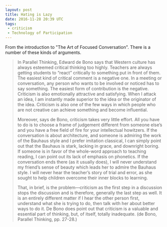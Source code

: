 ```yaml
---
layout: post
title: Hating is Lazy
date: 2016-11-28 20:39 UTC
tags:
 - criticism
 - Technology of Participation
---
```


From the introduction to "The Art of Focused Conversation". There is a number of these kinds of arguments.

> In Parallel Thinking, Edward de Bono says that Western culture has always esteemed critical thinking too highly. Teachers are always getting students to “react” critically to something put in front of them. The easiest kind of critical comment is a negative one. In a meeting or conversation, any person who wants to be involved or noticed has to say something. The easiest form of contribution is the negative. Criticism is also emotionally attractive and satisfying. When I attack an idea, I am instantly made superior to the idea or the originator of the idea. Criticism is also one of the few ways in which people who are not creative can achieve something and become influential.
>
> Moreover, says de Bono, criticism takes very little effort. All you have to do is to choose a frame of judgement different from someone else’s and you have a free field of fire for your intellectual howitzers. If the conversation is about architecture, and someone is admiring the work of the Bauhaus style and I prefer imitation classical, I can simply point out that the Bauhaus is stark, lacking in grace, and downright boring. If someone is in favor of the whole-word approach to teaching reading, I can point out its lack of emphasis on phonetics. If the conversation ends there (as it usually does), I will never understand my friend’s sense of beauty which leads her to admire the Bauhaus style. I will never hear the teacher’s story of trial and error, as she sought to help children overcome their inner blocks to learning.
>
> That, in brief, is the problem—criticism as the first step in a discussion stops the discussion and is therefore, generally the last step as well. It is an entirely different matter if I hear the other person first, understand what she is trying to do, then talk with her about better ways to do it. De Bono does point out that criticism is a valuable and essential part of thinking, but, of itself, totally inadequate. (de Bono, Parallel Thinking, pp. 27-28.)